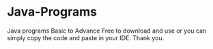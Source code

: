 # Java-Programs
Java programs Basic to Advance
Free to download and use
or you can simply copy the code and paste in your IDE.
Thank you.
